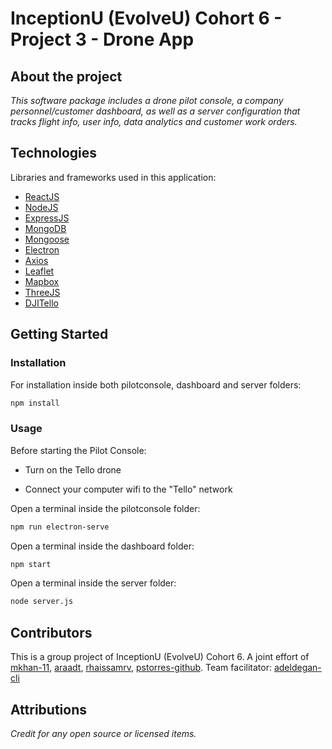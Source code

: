# InceptionU (EvolveU) Cohort 6 - Project 3 - Drone App

## About the project

*This software package includes a drone pilot console, a company personnel/customer dashboard, as well as a server configuration that tracks flight info, user info, data analytics and customer work orders.*

## Technologies

Libraries and frameworks used in this application:
- [ReactJS](https://reactjs.org/)
- [NodeJS](https://nodejs.org/en/)
- [ExpressJS](https://expressjs.com/)
- [MongoDB](https://www.mongodb.com/)
- [Mongoose](https://mongoosejs.com/)
- [Electron](https://www.electronjs.org/)
- [Axios](https://github.com/axios/axios)
- [Leaflet](https://www.npmjs.com/package/leaflet)
- [Mapbox](https://www.mapbox.com/)
- [ThreeJS](https://threejs.org/)
- [DJITello](https://www.ryzerobotics.com/tello)

## Getting Started

### Installation

For installation inside both pilotconsole, dashboard and server folders:

```zsh
npm install
```

### Usage

Before starting the Pilot Console:

- Turn on the Tello drone

- Connect your computer wifi to the "Tello" network

Open a terminal inside the pilotconsole folder:

```zsh
npm run electron-serve
```

Open a terminal inside the dashboard folder:

```zsh
npm start
```

Open a terminal inside the server folder:

```zsh
node server.js
```
## Contributors

This is a group project of InceptionU (EvolveU) Cohort 6. A joint effort of [mkhan-11](https://github.com/mKhan-11), [araadt](https://github.com/araadt), [rhaissamrv](https://github.com/rhaissamrv), [pstorres-github](https://github.com/pstorres-github). Team facilitator: [adeldegan-cli](https://github.com/adeldegan-cli)

## Attributions

*Credit for any open source or licensed items.*